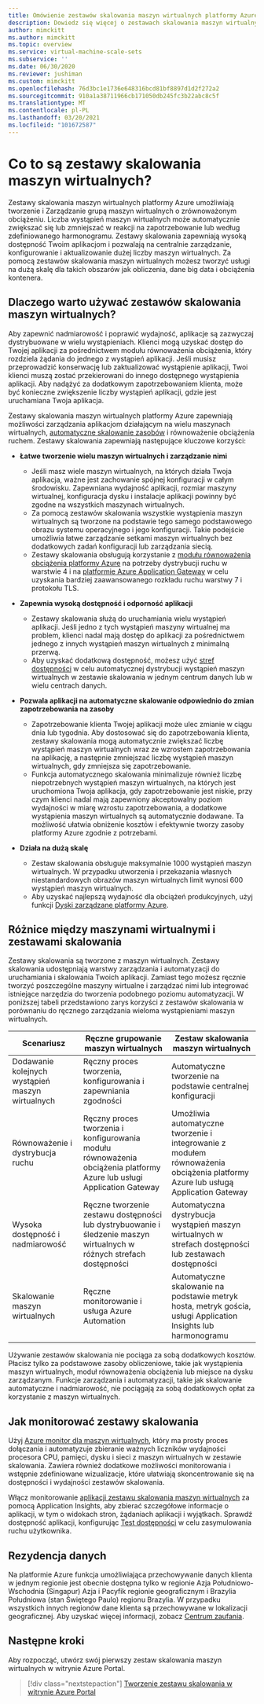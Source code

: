 ```yaml
---
title: Omówienie zestawów skalowania maszyn wirtualnych platformy Azure
description: Dowiedz się więcej o zestawach skalowania maszyn wirtualnych platformy Azure i o sposobie automatycznego skalowania swoich aplikacji
author: mimckitt
ms.author: mimckitt
ms.topic: overview
ms.service: virtual-machine-scale-sets
ms.subservice: ''
ms.date: 06/30/2020
ms.reviewer: jushiman
ms.custom: mimckitt
ms.openlocfilehash: 76d3bc1e1736e648316bcd81bf8897d1d2f272a2
ms.sourcegitcommit: 910a1a38711966cb171050db245fc3b22abc8c5f
ms.translationtype: MT
ms.contentlocale: pl-PL
ms.lasthandoff: 03/20/2021
ms.locfileid: "101672587"
---
```

# <a name="what-are-virtual-machine-scale-sets"></a>Co to są zestawy skalowania maszyn wirtualnych?
Zestawy skalowania maszyn wirtualnych platformy Azure umożliwiają tworzenie i Zarządzanie grupą maszyn wirtualnych o zrównoważonym obciążeniu. Liczba wystąpień maszyn wirtualnych może automatycznie zwiększać się lub zmniejszać w reakcji na zapotrzebowanie lub według zdefiniowanego harmonogramu. Zestawy skalowania zapewniają wysoką dostępność Twoim aplikacjom i pozwalają na centralnie zarządzanie, konfigurowanie i aktualizowanie dużej liczby maszyn wirtualnych. Za pomocą zestawów skalowania maszyn wirtualnych możesz tworzyć usługi na dużą skalę dla takich obszarów jak obliczenia, dane big data i obciążenia kontenera.


## <a name="why-use-virtual-machine-scale-sets"></a>Dlaczego warto używać zestawów skalowania maszyn wirtualnych?
Aby zapewnić nadmiarowość i poprawić wydajność, aplikacje są zazwyczaj dystrybuowane w wielu wystąpieniach. Klienci mogą uzyskać dostęp do Twojej aplikacji za pośrednictwem modułu równoważenia obciążenia, który rozdziela żądania do jednego z wystąpień aplikacji. Jeśli musisz przeprowadzić konserwację lub zaktualizować wystąpienie aplikacji, Twoi klienci muszą zostać przekierowani do innego dostępnego wystąpienia aplikacji. Aby nadążyć za dodatkowym zapotrzebowaniem klienta, może być konieczne zwiększenie liczby wystąpień aplikacji, gdzie jest uruchamiana Twoja aplikacja.

Zestawy skalowania maszyn wirtualnych platformy Azure zapewniają możliwości zarządzania aplikacjom działającym na wielu maszynach wirtualnych, [automatyczne skalowanie zasobów](virtual-machine-scale-sets-autoscale-overview.md) i równoważenie obciążenia ruchem. Zestawy skalowania zapewniają następujące kluczowe korzyści:

- **Łatwe tworzenie wielu maszyn wirtualnych i zarządzanie nimi**
    - Jeśli masz wiele maszyn wirtualnych, na których działa Twoja aplikacja, ważne jest zachowanie spójnej konfiguracji w całym środowisku. Zapewniana wydajność aplikacji, rozmiar maszyny wirtualnej, konfiguracja dysku i instalacje aplikacji powinny być zgodne na wszystkich maszynach wirtualnych.
    - Za pomocą zestawów skalowania wszystkie wystąpienia maszyn wirtualnych są tworzone na podstawie tego samego podstawowego obrazu systemu operacyjnego i jego konfiguracji. Takie podejście umożliwia łatwe zarządzanie setkami maszyn wirtualnych bez dodatkowych zadań konfiguracji lub zarządzania siecią.
    - Zestawy skalowania obsługują korzystanie z [modułu równoważenia obciążenia platformy Azure](../load-balancer/load-balancer-overview.md) na potrzeby dystrybucji ruchu w warstwie 4 i na [platformie Azure Application Gateway](../application-gateway/overview.md) w celu uzyskania bardziej zaawansowanego rozkładu ruchu warstwy 7 i protokołu TLS.

- **Zapewnia wysoką dostępność i odporność aplikacji**
    - Zestawy skalowania służą do uruchamiania wielu wystąpień aplikacji. Jeśli jedno z tych wystąpień maszyny wirtualnej ma problem, klienci nadal mają dostęp do aplikacji za pośrednictwem jednego z innych wystąpień maszyn wirtualnych z minimalną przerwą.
    - Aby uzyskać dodatkową dostępność, możesz użyć [stref dostępności](../availability-zones/az-overview.md) w celu automatycznej dystrybucji wystąpień maszyn wirtualnych w zestawie skalowania w jednym centrum danych lub w wielu centrach danych.

- **Pozwala aplikacji na automatyczne skalowanie odpowiednio do zmian zapotrzebowania na zasoby**
    - Zapotrzebowanie klienta Twojej aplikacji może ulec zmianie w ciągu dnia lub tygodnia. Aby dostosować się do zapotrzebowania klienta, zestawy skalowania mogą automatycznie zwiększać liczbę wystąpień maszyn wirtualnych wraz ze wzrostem zapotrzebowania na aplikację, a następnie zmniejszać liczbę wystąpień maszyn wirtualnych, gdy zmniejsza się zapotrzebowanie.
    - Funkcja automatycznego skalowania minimalizuje również liczbę niepotrzebnych wystąpień maszyn wirtualnych, na których jest uruchomiona Twoja aplikacja, gdy zapotrzebowanie jest niskie, przy czym klienci nadal mają zapewniony akceptowalny poziom wydajności w miarę wzrostu zapotrzebowania, a dodatkowe wystąpienia maszyn wirtualnych są automatycznie dodawane. Ta możliwość ułatwia obniżenie kosztów i efektywnie tworzy zasoby platformy Azure zgodnie z potrzebami.

- **Działa na dużą skalę**
    - Zestaw skalowania obsługuje maksymalnie 1000 wystąpień maszyn wirtualnych. W przypadku utworzenia i przekazania własnych niestandardowych obrazów maszyn wirtualnych limit wynosi 600 wystąpień maszyn wirtualnych.
    - Aby uzyskać najlepszą wydajność dla obciążeń produkcyjnych, użyj funkcji [Dyski zarządzane platformy Azure](../virtual-machines/managed-disks-overview.md).


## <a name="differences-between-virtual-machines-and-scale-sets"></a>Różnice między maszynami wirtualnymi i zestawami skalowania
Zestawy skalowania są tworzone z maszyn wirtualnych. Zestawy skalowania udostępniają warstwy zarządzania i automatyzacji do uruchamiania i skalowania Twoich aplikacji. Zamiast tego możesz ręcznie tworzyć poszczególne maszyny wirtualne i zarządzać nimi lub integrować istniejące narzędzia do tworzenia podobnego poziomu automatyzacji. W poniższej tabeli przedstawiono zarys korzyści z zestawów skalowania w porównaniu do ręcznego zarządzania wieloma wystąpieniami maszyn wirtualnych.

| Scenariusz                           | Ręczne grupowanie maszyn wirtualnych                                                                    | Zestaw skalowania maszyn wirtualnych |
|------------------------------------|----------------------------------------------------------------------------------------|---------------------------|
| Dodawanie kolejnych wystąpień maszyn wirtualnych        | Ręczny proces tworzenia, konfigurowania i zapewniania zgodności                             | Automatyczne tworzenie na podstawie centralnej konfiguracji |
| Równoważenie i dystrybucja ruchu | Ręczny proces tworzenia i konfigurowania modułu równoważenia obciążenia platformy Azure lub usługi Application Gateway      | Umożliwia automatyczne tworzenie i integrowanie z modułem równoważenia obciążenia platformy Azure lub usługą Application Gateway |
| Wysoka dostępność i nadmiarowość   | Ręczne tworzenie zestawu dostępności lub dystrybuowanie i śledzenie maszyn wirtualnych w różnych strefach dostępności | Automatyczna dystrybucja wystąpień maszyn wirtualnych w strefach dostępności lub zestawach dostępności |
| Skalowanie maszyn wirtualnych                     | Ręczne monitorowanie i usługa Azure Automation                                                 | Automatyczne skalowanie na podstawie metryk hosta, metryk gościa, usługi Application Insights lub harmonogramu |

Używanie zestawów skalowania nie pociąga za sobą dodatkowych kosztów. Płacisz tylko za podstawowe zasoby obliczeniowe, takie jak wystąpienia maszyn wirtualnych, moduł równoważenia obciążenia lub miejsce na dysku zarządzanym. Funkcje zarządzania i automatyzacji, takie jak skalowanie automatyczne i nadmiarowość, nie pociągają za sobą dodatkowych opłat za korzystanie z maszyn wirtualnych.

## <a name="how-to-monitor-your-scale-sets"></a>Jak monitorować zestawy skalowania

Użyj [Azure monitor dla maszyn wirtualnych](../azure-monitor/vm/vminsights-overview.md), który ma prosty proces dołączania i automatyzuje zbieranie ważnych liczników wydajności procesora CPU, pamięci, dysku i sieci z maszyn wirtualnych w zestawie skalowania. Zawiera również dodatkowe możliwości monitorowania i wstępnie zdefiniowane wizualizacje, które ułatwiają skoncentrowanie się na dostępności i wydajności zestawów skalowania.

Włącz monitorowanie [aplikacji zestawu skalowania maszyn wirtualnych](../azure-monitor/app/azure-vm-vmss-apps.md) za pomocą Application Insights, aby zbierać szczegółowe informacje o aplikacji, w tym o widokach stron, żądaniach aplikacji i wyjątkach. Sprawdź dostępność aplikacji, konfigurując [Test dostępności](../azure-monitor/app/monitor-web-app-availability.md) w celu zasymulowania ruchu użytkownika.

## <a name="data-residency"></a>Rezydencja danych

Na platformie Azure funkcja umożliwiająca przechowywanie danych klienta w jednym regionie jest obecnie dostępna tylko w regionie Azja Południowo-Wschodnia (Singapur) Azja i Pacyfik regionie geograficznym i Brazylia Południowa (stan Świętego Paulo) regionu Brazylia. W przypadku wszystkich innych regionów dane klienta są przechowywane w lokalizacji geograficznej. Aby uzyskać więcej informacji, zobacz [Centrum zaufania](https://azure.microsoft.com/global-infrastructure/data-residency/).

## <a name="next-steps"></a>Następne kroki
Aby rozpocząć, utwórz swój pierwszy zestaw skalowania maszyn wirtualnych w witrynie Azure Portal.

> [!div class="nextstepaction"]
> [Tworzenie zestawu skalowania w witrynie Azure Portal](quick-create-portal.md)
